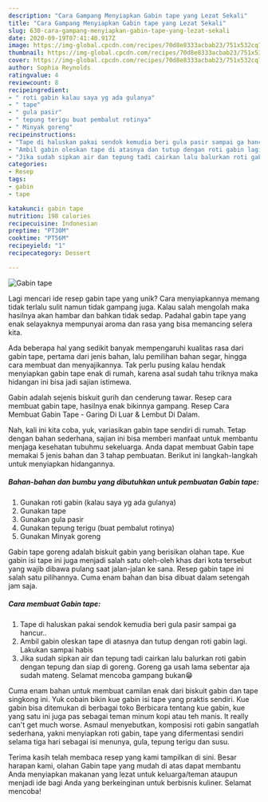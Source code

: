 ```yaml
---
description: "Cara Gampang Menyiapkan Gabin tape yang Lezat Sekali"
title: "Cara Gampang Menyiapkan Gabin tape yang Lezat Sekali"
slug: 630-cara-gampang-menyiapkan-gabin-tape-yang-lezat-sekali
date: 2020-09-19T07:41:40.917Z
image: https://img-global.cpcdn.com/recipes/70d8e8333acbab23/751x532cq70/gabin-tape-foto-resep-utama.jpg
thumbnail: https://img-global.cpcdn.com/recipes/70d8e8333acbab23/751x532cq70/gabin-tape-foto-resep-utama.jpg
cover: https://img-global.cpcdn.com/recipes/70d8e8333acbab23/751x532cq70/gabin-tape-foto-resep-utama.jpg
author: Sophia Reynolds
ratingvalue: 4
reviewcount: 8
recipeingredient:
- " roti gabin kalau saya yg ada gulanya"
- " tape"
- " gula pasir"
- " tepung terigu buat pembalut rotinya"
- " Minyak goreng"
recipeinstructions:
- "Tape di haluskan pakai sendok kemudia beri gula pasir sampai ga hancur.."
- "Ambil gabin oleskan tape di atasnya dan tutup dengan roti gabin lagi. Lakukan sampai habis"
- "Jika sudah sipkan air dan tepung tadi cairkan lalu balurkan roti gabin dengan tepung dan siap di goreng. Goreng ga usah lama sebentar aja sudah mateng. Selamat mencoba gampang bukan😁"
categories:
- Resep
tags:
- gabin
- tape

katakunci: gabin tape 
nutrition: 198 calories
recipecuisine: Indonesian
preptime: "PT30M"
cooktime: "PT56M"
recipeyield: "1"
recipecategory: Dessert

---
```



![Gabin tape](https://img-global.cpcdn.com/recipes/70d8e8333acbab23/751x532cq70/gabin-tape-foto-resep-utama.jpg)

Lagi mencari ide resep gabin tape yang unik? Cara menyiapkannya memang tidak terlalu sulit namun tidak gampang juga. Kalau salah mengolah maka hasilnya akan hambar dan bahkan tidak sedap. Padahal gabin tape yang enak selayaknya mempunyai aroma dan rasa yang bisa memancing selera kita.

Ada beberapa hal yang sedikit banyak mempengaruhi kualitas rasa dari gabin tape, pertama dari jenis bahan, lalu pemilihan bahan segar, hingga cara membuat dan menyajikannya. Tak perlu pusing kalau hendak menyiapkan gabin tape enak di rumah, karena asal sudah tahu triknya maka hidangan ini bisa jadi sajian istimewa.

Gabin adalah sejenis biskuit gurih dan cenderung tawar. Resep cara membuat gabin tape, hasilnya enak bikinnya gampang. Resep Cara Membuat Gabin Tape - Garing Di Luar &amp; Lembut Di Dalam.


Nah, kali ini kita coba, yuk, variasikan gabin tape sendiri di rumah. Tetap dengan bahan sederhana, sajian ini bisa memberi manfaat untuk membantu menjaga kesehatan tubuhmu sekeluarga. Anda dapat membuat Gabin tape memakai 5 jenis bahan dan 3 tahap pembuatan. Berikut ini langkah-langkah untuk menyiapkan hidangannya.

<!--inarticleads1-->

##### Bahan-bahan dan bumbu yang dibutuhkan untuk pembuatan Gabin tape:

1. Gunakan  roti gabin (kalau saya yg ada gulanya)
1. Gunakan  tape
1. Gunakan  gula pasir
1. Gunakan  tepung terigu (buat pembalut rotinya)
1. Gunakan  Minyak goreng


Gabin tape goreng adalah biskuit gabin yang berisikan olahan tape. Kue gabin isi tape ini juga menjadi salah satu oleh-oleh khas dari kota tersebut yang wajib dibawa pulang saat jalan-jalan ke sana. Resep gabin tape ini salah satu pilihannya. Cuma enam bahan dan bisa dibuat dalam setengah jam saja. 

<!--inarticleads2-->

##### Cara membuat Gabin tape:

1. Tape di haluskan pakai sendok kemudia beri gula pasir sampai ga hancur..
1. Ambil gabin oleskan tape di atasnya dan tutup dengan roti gabin lagi. Lakukan sampai habis
1. Jika sudah sipkan air dan tepung tadi cairkan lalu balurkan roti gabin dengan tepung dan siap di goreng. Goreng ga usah lama sebentar aja sudah mateng. Selamat mencoba gampang bukan😁


Cuma enam bahan untuk membuat camilan enak dari biskuit gabin dan tape singkong ini. Yuk cobain bikin kue gabin isi tape yang praktis sendiri. Kue gabin bisa ditemukan di berbagai toko Berbicara tentang kue gabin, kue yang satu ini juga pas sebagai teman minum kopi atau teh manis. It really can&#39;t get much worse. Asmaul menyebutkan, komposisi roti gabin sangatlah sederhana, yakni menyiapkan roti gabin, tape yang difermentasi sendiri selama tiga hari sebagai isi menunya, gula, tepung terigu dan susu. 

Terima kasih telah membaca resep yang kami tampilkan di sini. Besar harapan kami, olahan Gabin tape yang mudah di atas dapat membantu Anda menyiapkan makanan yang lezat untuk keluarga/teman ataupun menjadi ide bagi Anda yang berkeinginan untuk berbisnis kuliner. Selamat mencoba!
